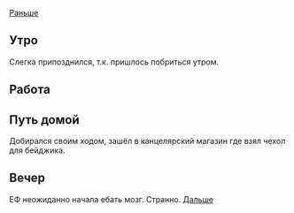 [Раньше](2021.04.05.md)  
## Утро
Слегка припозднился, т.к. пришлось побриться утром. 
## Работа
## Путь домой
Добирался своим ходом, зашёл в канцелярский магазин где взял чехол для бейджика.
## Вечер
ЕФ неожиданно начала ебать мозг. Странно.
[Дальше](2021.04.07.md)
